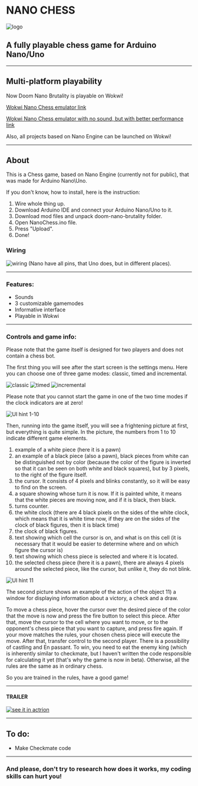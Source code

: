 # NANO CHESS
![logo](/images/NanoChessLogoR.png?raw=true)
## A fully playable chess game for Arduino Nano/Uno
____

## Multi-platform playability

Now Doom Nano Brutality is playable on Wokwi!

[Wokwi Nano Chess emulator link](https://wokwi.com/projects/371239802117756929)

[Wokwi Nano Chess emulator with no sound, but with better performance link](https://wokwi.com/projects/371236223885557761)

Also, all projects based on Nano Engine can be launched on Wokwi!

____

## About

This is a Chess game, based on Nano Engine (currently not for public), that was made for Arduino Nano\Uno.

If you don't know, how to install, here is the instruction:
1. Wire whole thing up.
2. Download Arduino IDE and connect your Arduino Nano/Uno to it.
3. Download mod files and unpack doom-nano-brutality folder.
4. Open NanoChess.ino file.
5. Press "Upload".
6. Done!

### Wiring

![wiring](/images/wiring.png?raw=true)
(Nano have all pins, that Uno does, but in different places).
___

### Features:
* Sounds
* 3 customizable gamemodes
* Informative interface
* Playable in Wokwi

___

### Controls and game info:

Please note that the game itself is designed for two players and does not contain a chess bot.

The first thing you will see after the start screen is the settings menu. Here you can choose one of three game modes: classic, timed and incremental.

![classic](/images/Classic.png?raw=true)
![timed](/images/Timed.png?raw=true)
![incremental](/images/Incremental.png?raw=true)

Please note that you cannot start the game in one of the two time modes if the clock indicators are at zero!

![UI hint 1-10](/images/UI.png?raw=true)

Then, running into the game itself, you will see a frightening picture at first, but everything is quite simple.
In the picture, the numbers from 1 to 10 indicate different game elements.
1) example of a white piece (here it is a pawn)
2) an example of a black piece (also a pawn), black pieces from white can be distinguished not by color (because the color of the figure is inverted so that it can be seen on both white and black squares), but by 3 pixels, to the right of the figure itself.
3) the cursor. It consists of 4 pixels and blinks constantly, so it will be easy to find on the screen.
4) a square showing whose turn it is now. If it is painted white, it means that the white pieces are moving now, and if it is black, then black.
5) turns counter.
6) the white clock (there are 4 black pixels on the sides of the white clock, which means that it is white time now, if they are on the sides of the clock of black figures, then it is black time)
7) the clock of black figures.
8) text showing which cell the cursor is on, and what is on this cell (it is necessary that it would be easier to determine where and on which figure the cursor is)
9) text showing which chess piece is selected and where it is located.
10) the selected chess piece (here it is a pawn), there are always 4 pixels around the selected piece, like the cursor, but unlike it, they do not blink.
    
![UI hint 11](/images/UI2.png?raw=true)

The second picture shows an example of the action of the object 11) a window for displaying information about a victory, a check and a draw.



To move a chess piece, hover the cursor over the desired piece of the color that the move is now and press the fire button to select this piece. After that, move the cursor to the cell where you want to move, or to the opponent's chess piece that you want to capture, and press fire again. If your move matches the rules, your chosen chess piece will execute the move. After that, transfer control to the second player. There is a possibility of castling and En passant. To win, you need to eat the enemy king (which is inherently similar to checkmate, but I haven't written the code responsible for calculating it yet (that's why the game is now in beta). Otherwise, all the rules are the same as in ordinary chess.

So you are trained in the rules, have a good game!
___

#### **TRAILER**
[![see it in actrion](/images/prev2.png?raw=true)](https://youtu.be/4uxslUcWOHw)

___

## To do:
+ Make Checkmate code
___

### And please, don't try to research how does it works, my coding skills can hurt you!

